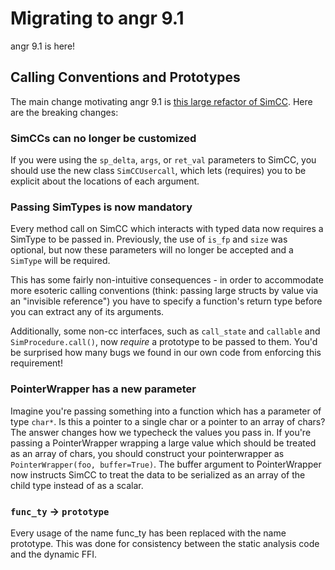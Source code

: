 # Migrating to angr 9.1

angr 9.1 is here!

## Calling Conventions and Prototypes

The main change motivating angr 9.1 is [this large refactor of SimCC](https://github.com/angr/angr/pull/2961).
Here are the breaking changes:

### SimCCs can no longer be customized

If you were using the `sp_delta`, `args`, or `ret_val` parameters to SimCC, you should use the new class
`SimCCUsercall`, which lets (requires) you to be explicit about the locations of each argument.

### Passing SimTypes is now mandatory

Every method call on SimCC which interacts with typed data now requires a SimType to be passed in.
Previously, the use of `is_fp` and `size` was optional, but now these parameters will no longer be accepted and a
`SimType` will be required.

This has some fairly non-intuitive consequences - in order to accommodate more esoteric calling conventions (think: passing large structs by value via an "invisible reference") you have to specify a function's return type before you can extract any of its arguments.

Additionally, some non-cc interfaces, such as `call_state` and `callable` and `SimProcedure.call()`, now _require_ a prototype to be passed to them.
You'd be surprised how many bugs we found in our own code from enforcing this requirement!

### PointerWrapper has a new parameter

Imagine you're passing something into a function which has a parameter of type `char*`.
Is this a pointer to a single char or a pointer to an array of chars?
The answer changes how we typecheck the values you pass in.
If you're passing a PointerWrapper wrapping a large value which should be treated as an array of chars, you should construct your pointerwrapper as `PointerWrapper(foo, buffer=True)`.
The buffer argument to PointerWrapper now instructs SimCC to treat the data to be serialized as an array of the child type instead of as a scalar.

### `func_ty` -> `prototype`

Every usage of the name func_ty has been replaced with the name prototype.
This was done for consistency between the static analysis code and the dynamic FFI.
